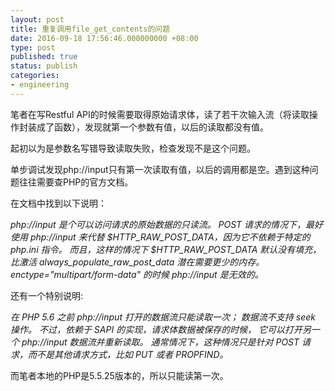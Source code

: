 ```yaml
---
layout: post
title: 重复调用file_get_contents的问题
date: 2016-09-18 17:56:46.000000000 +08:00
type: post
published: true
status: publish
categories:
- engineering
---
```

笔者在写Restful API的时候需要取得原始请求体，读了若干次输入流（将读取操作封装成了函数），发现就第一个参数有值，以后的读取都没有值。

起初以为是参数名写错导致读取失败，检查发现不是这个问题。

单步调试发现php://input只有第一次读取有值，以后的调用都是空。遇到这种问题往往需要查PHP的官方文档。

在文档中找到以下说明：

*php://input 是个可以访问请求的原始数据的只读流。 POST 请求的情况下，最好使用 php://input 来代替 $HTTP_RAW_POST_DATA，因为它不依赖于特定的 php.ini 指令。 而且，这样的情况下 $HTTP_RAW_POST_DATA 默认没有填充， 比激活 always_populate_raw_post_data 潜在需要更少的内存。 enctype="multipart/form-data" 的时候 php://input 是无效的。*

还有一个特别说明:

*在 PHP 5.6 之前 php://input 打开的数据流只能读取一次； 数据流不支持 seek 操作。 不过，依赖于 SAPI 的实现，请求体数据被保存的时候， 它可以打开另一个 php://input 数据流并重新读取。 通常情况下，这种情况只是针对 POST 请求，而不是其他请求方式，比如 PUT 或者 PROPFIND。*

而笔者本地的PHP是5.5.25版本的，所以只能读第一次。